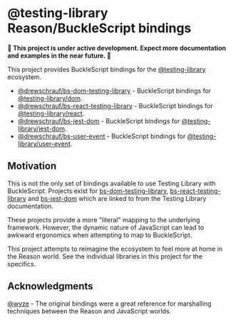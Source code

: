 # @testing-library Reason/BuckleScript bindings

**:construction: This project is under active development. Expect more documentation and examples in the near future. :construction:**

This project provides BuckleScript bindings for the [@testing-library](https://testing-library.com/) ecosystem.

- [@drewschrauf/bs-dom-testing-library](./packages/bs-dom-testing-library) - BuckleScript bindings for [@testing-library/dom](https://github.com/testing-library/dom-testing-library).
- [@drewschrauf/bs-react-testing-library](./packages/bs-react-testing-library) - BuckleScript bindings for [@testing-library/react](https://github.com/testing-library/react-testing-library).
- [@drewschrauf/bs-jest-dom](./packages/bs-jest-dom) - BuckleScript bindings for [@testing-library/jest-dom](https://github.com/testing-library/jest-dom).
- [@drewschrauf/bs-user-event](./packages/bs-user-event) - BuckleScript bindings for [@testing-library/user-event](https://github.com/testing-library/user-event).

## Motivation

This is not the only set of bindings available to use Testing Library with BuckleScript. Projects exist for [bs-dom-testing-library](https://github.com/wyze/bs-dom-testing-library), [bs-react-testing-library](https://github.com/wyze/bs-react-testing-library) and [bs-jest-dom](https://github.com/wyze/bs-jest-dom) which are linked to from the Testing Library documentation.

These projects provide a more "literal" mapping to the underlying framework. However, the dynamic nature of JavaScript can lead to awkward ergonomics when attempting to map to BuckleScript.

This project attempts to reimagine the ecosystem to feel more at home in the Reason world. See the individual libraries in this project for the specifics.

## Acknowledgments

[@wyze](https://github.com/wyze) - The original bindings were a great reference for marshalling techniques between the Reason and JavaScript worlds.